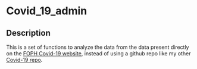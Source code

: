 # Covid_19_admin

## Description
This is a set of functions to analyze the data from the data present directly on the [FOPH Covid-19 website](covid19.admin.ch), instead of using a github repo like my other [Covid-19 repo](https://github.com/paulbmiller/covid_19).

